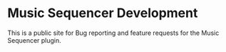 # Music Sequencer Development
This is a public site for Bug reporting and feature requests for the Music Sequencer plugin.
